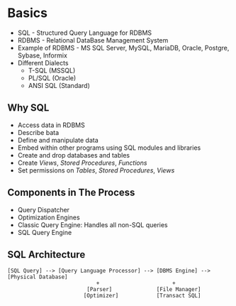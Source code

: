 # Basics

- SQL - Structured Query Language for RDBMS
- RDBMS - Relational DataBase Management System
- Example of RDBMS - MS SQL Server, MySQL, MariaDB, Oracle, Postgre, Sybase, Informix
- Different Dialects
  - T-SQL (MSSQL)
  - PL/SQL (Oracle)
  - ANSI SQL (Standard)

## Why SQL

- Access data in RDBMS
- Describe bata
- Define and manipulate data
- Embed within other programs using SQL modules and libraries
- Create and drop databases and tables
- Create *Views*, *Stored Procedures*, *Functions*
- Set permissions on *Tables*, *Stored Procedures*, *Views*

## Components in The Process

- Query Dispatcher
- Optimization Engines
- Classic Query Engine: Handles all non-SQL queries
- SQL Query Engine

## SQL Architecture

```format
[SQL Query] --> [Query Language Processor] --> [DBMS Engine] --> [Physical Database]
                            +                       +
                         [Parser]              [File Manager]
                        [Optimizer]            [Transact SQL]
```
